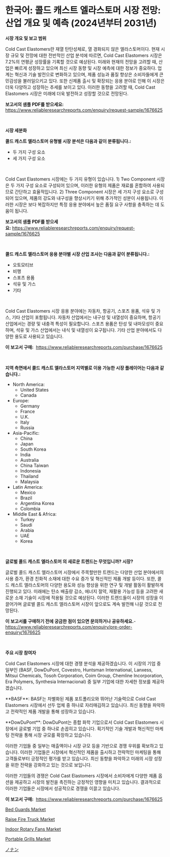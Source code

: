 <p><h1>한국어: 콜드 캐스트 엘라스토머 시장 전망: 산업 개요 및 예측 (2024년부터 2031년)</h1></p><p><strong>시장 개요 및 보고 범위</strong></p>
<p><p>Cold Cast Elastomers란 재열 탄탄성체로, 열 경화되지 않은 엘라스토머이다. 현재 시장 규모 및 전망에 대한 전반적인 산업 분석에 따르면, Cold Cast Elastomers 시장은 7.2%의 연평균 성장률을 기록할 것으로 예상된다. 미래와 현재의 전망을 고려할 때, 산업은 빠르게 성장하고 있으며 최신 시장 동향 및 시장 예측에 대한 정보가 중요하다. 업계는 혁신과 기술 발전으로 변화하고 있으며, 제품 성능과 품질 향상은 소비자들에게 큰 민감성을 불러일으키고 있다. 또한 신제품 출시 및 확장되는 응용 분야로 인해 이 시장은 더욱 다양하고 성장하는 추세를 보이고 있다. 이러한 동향을 고려할 때, Cold Cast Elastomers 시장은 미래에 더욱 발전하고 성장할 것으로 전망된다.</p></p>
<p><strong>보고서의 샘플 PDF를 받으세요:</strong> <a href="https://www.reliableresearchreports.com/enquiry/request-sample/1676625">https://www.reliableresearchreports.com/enquiry/request-sample/1676625</a></p>
<p>&nbsp;</p>
<p><strong>시장 세분화</strong></p>
<p><strong>콜드 캐스트 엘라스토머 유형별 시장 분석은 다음과 같이 분류됩니다.:</strong></p>
<p><ul><li>두 가지 구성 요소</li><li>세 가지 구성 요소</li></ul></p>
<p>&nbsp;</p>
<p><p>Cold Cast Elastomers 시장에는 두 가지 유형이 있습니다. 1) Two Component 시장은 두 가지 구성 요소로 구성되어 있으며, 이러한 유형의 제품은 재료를 혼합하여 사용되므로 간단하고 효율적입니다. 2) Three Component 시장은 세 가지 구성 요소로 구성되어 있으며, 제품의 강도와 내구성을 향상시키기 위해 추가적인 성분이 사용됩니다. 이러한 시장은 보다 복잡하지만 특정 응용 분야에서 높은 품질 요구 사항을 충족하는 데 도움이 됩니다.</p></p>
<p><strong>보고서의 샘플 PDF를 받으세요:</strong>&nbsp;<a href="https://www.reliableresearchreports.com/enquiry/request-sample/1676625">https://www.reliableresearchreports.com/enquiry/request-sample/1676625</a></p>
<p>&nbsp;</p>
<p><strong> 콜드 캐스트 엘라스토머 응용 분야별 시장 산업 조사는 다음과 같이 분류됩니다.:</strong></p>
<p><ul><li>오토모티브</li><li>비행</li><li>스포츠 용품</li><li>석유 및 가스</li><li>기타</li></ul></p>
<p>&nbsp;</p>
<p><p>Cold Cast Elastomers 시장 응용 분야에는 자동차, 항공기, 스포츠 용품, 석유 및 가스, 기타 산업이 포함됩니다. 자동차 산업에서는 내구성 및 내열성이 중요하며, 항공기 산업에서는 경량 및 내충격 특성이 필요합니다. 스포츠 용품은 탄성 및 내마모성이 중요하며, 석유 및 가스 산업에서는 내식 및 내열성이 요구됩니다. 기타 산업 분야에서도 다양한 용도로 사용되고 있습니다.</p></p>
<p><strong>이 보고서 구매:</strong>&nbsp; <a href="https://www.reliableresearchreports.com/purchase/1676625">https://www.reliableresearchreports.com/purchase/1676625</a></p>
<p>&nbsp;</p>
<p><strong>지역 측면에서 콜드 캐스트 엘라스토머 지역별로 이용 가능한 시장 플레이어는 다음과 같습니다.:</strong></p>
<p><ul>
    <li>
        North America:
        <ul>
            <li>United States</li>
            <li>Canada</li>
        </ul>
    </li>
    <li>
        Europe:
        <ul>
            <li>Germany</li>
            <li>France</li>
            <li>U.K.</li>
            <li>Italy</li>
            <li>Russia</li>
        </ul>
    </li>
    <li>
        Asia-Pacific:
        <ul>
            <li>China</li>
            <li>Japan</li>
            <li>South Korea</li>
            <li>India</li>
            <li>Australia</li>
            <li>China Taiwan</li>
            <li>Indonesia</li>
            <li>Thailand</li>
            <li>Malaysia</li>
        </ul>
    </li>
    <li>
        Latin America:
        <ul>
            <li>Mexico</li>
            <li>Brazil</li>
            <li>Argentina Korea</li>
            <li>Colombia</li>
        </ul>
    </li>
    <li>
        Middle East & Africa:
        <ul>
            <li>Turkey</li>
            <li>Saudi</li>
            <li>Arabia</li>
            <li>UAE</li>
            <li>Korea</li>
        </ul>
    </li>
    </ul></p>
<p>&nbsp;</p>
<p><strong>글로벌 콜드 캐스트 엘라스토머 의 새로운 트렌드는 무엇입니까? 시장?</strong></p>
<p><p>글로벌 콜드 캐스트 엘라스토머 시장에서 주목할만한 트렌드는 다양한 산업 분야에서의 사용 증가, 환경 친화적 소재에 대한 수요 증가 및 혁신적인 제품 개발 등이다. 또한, 콜드 캐스트 엘라스토머의 다양한 용도와 성능 향상을 위한 연구 및 개발 활동이 활발하게 진행되고 있다. 미래에는 탄소 배출량 감소, 에너지 절약, 재활용 가능성 등을 고려한 새로운 소재 기술이 시장에 적용될 것으로 예상된다. 이러한 트렌드들이 시장의 성장을 이끌어가며 글로벌 콜드 캐스트 엘라스토머 시장이 앞으로도 계속 발전해 나갈 것으로 전망된다.</p></p>
<p><strong>이 보고서를 구매하기 전에 궁금한 점이 있으면 문의하거나 공유하세요.</strong>- <a href="https://www.reliableresearchreports.com/enquiry/pre-order-enquiry/1676625">https://www.reliableresearchreports.com/enquiry/pre-order-enquiry/1676625</a></p>
<p>&nbsp;</p>
<p><strong>주요 시장 참여자</strong></p>
<p><p>Cold Cast Elastomers 시장에 대한 경쟁 분석을 제공하겠습니다. 이 시장의 기업 중 일부인 (BASF, DowDuPont, Covestro, Huntsman International, Lanxess, Mitsui Chemicals, Tosoh Corporation, Coim Group, Chemline Incorporation, Era Polymers, Synthesia Internacional) 중 일부 기업에 대한 자세한 정보를 제공하겠습니다.</p><p>**BASF**: BASF는 차별화된 제품 포트폴리오와 뛰어난 기술력으로 Cold Cast Elastomers 시장에서 선두 업체 중 하나로 자리매김하고 있습니다. 최신 동향을 파악하고 전략적인 제품 개발을 통해 성장하고 있습니다.</p><p>**DowDuPont**: DowDuPont는 종합 화학 기업으로서 Cold Cast Elastomers 시장에서 글로벌 기업 중 하나로 손꼽히고 있습니다. 획기적인 기술 개발과 혁신적인 마케팅 전략을 통해 시장 규모를 확장하고 있습니다.</p><p>이러한 기업들 중 일부는 매출액이나 시장 규모 등을 기반으로 경쟁 우위를 확보하고 있습니다. 이러한 기업들은 시장에서 혁신적인 제품을 출시하고 전략적인 마케팅을 통해 고객들로부터 긍정적인 평가를 받고 있습니다. 최신 동향을 파악하고 미래의 시장 성장을 위한 전략을 강화하고 있는 것으로 보입니다. </p><p>이러한 기업들의 경쟁은 Cold Cast Elastomers 시장에서 소비자에게 다양한 제품 옵션을 제공하고 시장의 발전을 촉진하는 긍정적인 영향을 미치고 있습니다. 결과적으로 이러한 기업들은 시장에서 성공적으로 경쟁을 이끌고 있습니다.</p></p>
<p><strong>이 보고서 구매:</strong>&nbsp;&nbsp;<a href="https://www.reliableresearchreports.com/purchase/1676625">https://www.reliableresearchreports.com/purchase/1676625</a></p>
<p><p><a href="https://github.com/vimar16th/Market-Research-Report-List-3/blob/main/bed-guards-market.md">Bed Guards Market</a></p><p><a href="https://issuu.com/reportprime-2/docs/raise-fire-truck-market-size-2030.pptx">Raise Fire Truck Market</a></p><p><a href="https://issuu.com/reportprime-2/docs/indoor-rotary-fans-market-size-2030.pptx">Indoor Rotary Fans Market</a></p><p><a href="https://github.com/luckyshygirl/Market-Research-Report-List-3/blob/main/portable-grills-market.md">Portable Grills Market</a></p><p><a href="https://github.com/zjkmgcs938405/Market-Research-Report-List-1/blob/main/21754173775.md">ノナン</a></p></p>
